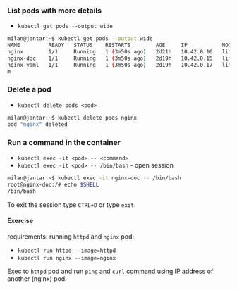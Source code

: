 
### List pods with more details

- `kubectl get pods --output wide`

```bash
milan@jantar:~$ kubectl get pods --output wide
NAME         READY   STATUS    RESTARTS        AGE     IP           NODE                   NOMINATED NODE   READINESS GATES
nginx        1/1     Running   1 (3m50s ago)   2d21h   10.42.0.16   lima-rancher-desktop   <none>           <none>
nginx-doc    1/1     Running   1 (3m50s ago)   2d19h   10.42.0.15   lima-rancher-desktop   <none>           <none>
nginx-yaml   1/1     Running   1 (3m50s ago)   2d19h   10.42.0.17   lima-rancher-desktop   <none>           <none>
m
```

### Delete a pod

- `kubectl delete pods <pod>`
```bash
milan@jantar:~$ kubectl delete pods nginx
pod "nginx" deleted
```

### Run a command in the container

- `kubectl exec -it <pod> -- <command>`
- `kubectl exec -it <pod> -- /bin/bash` - open session

```bash
milan@jantar:~$ kubectl exec -it nginx-doc -- /bin/bash
root@nginx-doc:/# echo $SHELL
/bin/bash
```

To exit the session type `CTRL+D` or type `exit`.


#### Exercise

requirements: running `httpd` and `nginx` pod:

- `kubectl run httpd --image=httpd`
- `kubectl run nginx --image=nginx`

Exec to `httpd` pod and run `ping` and `curl` command using IP address of another (nginx) pod.